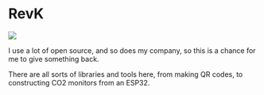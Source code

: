 # RevK

<img src='https://toot.me.uk/system/accounts/headers/000/000/002/original/756c97be0ba5ce5a.jpg?1593271486'>

I use a lot of open source, and so does my company, so this is a chance for me to give something back.

There are all sorts of libraries and tools here, from making QR codes, to constructing CO2 monitors from an ESP32.

